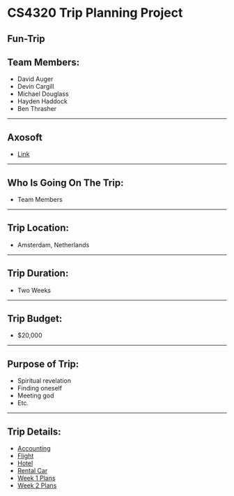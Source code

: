 # CS4320 Trip Planning Project
## Fun-Trip
Team Members:
---
* David Auger
* Devin Cargill
* Michael Douglass
* Hayden Haddock
* Ben Thrasher
--- 
Axosoft
---
* [Link](https://cargilldevin.axosoft.com/)
---
Who Is Going On The Trip:
---
* Team Members

---
Trip Location:
---
* Amsterdam, Netherlands

---
Trip Duration:
---
* Two Weeks
---
Trip Budget:
---
* $20,000
---
Purpose of Trip:
---
* Spiritual revelation
* Finding oneself
* Meeting god
* Etc.

---
Trip Details:
---
+	[Accounting](accounting.md)
+	[Flight](flight_info.md)
+	[Hotel](hotel_info.md)
+	[Rental Car](rental_car.md)
+	[Week 1 Plans](week1plans.md)
+	[Week 2 Plans](week2plans.md)


